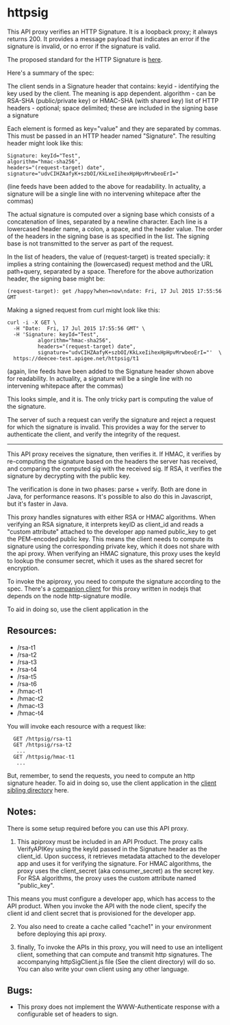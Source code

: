 httpsig
==================

This API proxy verifies an HTTP Signature.  It is a loopback proxy; it always returns 200.  It provides a message payload that indicates an error if the signature is invalid, or no error if the signature is valid.

The proposed standard for the HTTP Signature is [here](http://tools.ietf.org/html/draft-cavage-http-signatures-05).

Here's a summary of the spec:

The client sends in a Signature header that contains:
  keyid - identifying the key used by the client. The meaning is app dependent.
  algorithm - can be RSA-SHA (public/private key) or HMAC-SHA (with shared key)
  list of HTTP headers - optional; space delimited; these are included in the signing base
  a signature

Each element is formed as key="value" and they are separated by commas. This must be passed in an HTTP header named "Signature".
The resulting header might look like this:

```
Signature: keyId="Test",
algorithm="hmac-sha256",
headers="(request-target) date",
signature="udvCIHZAafyK+szbOI/KkLxeIihexHpHpvMrwbeoErI="
```

(line feeds have been added to the above for readability. In actuality, a signature will be a single line with no intervening whitepace after the commas)

The actual signature is computed over a signing base which consists of a concatenation of lines, separated by a newline character. Each line is a lowercased header name, a colon, a space, and the header value. The order of the headers in the signing base is as specified in the list. The signing base is not transmitted to the server as part of the request.

In the list of headers, the value of (request-target) is treated specially: it implies a string containing the (lowercased) request method and the URL path+query, separated by a space. Therefore for the above authorization header, the signing base might be:

```
(request-target): get /happy?when=now\ndate: Fri, 17 Jul 2015 17:55:56 GMT
```
Making a signed request from curl might look like this:

```
curl -i -X GET \
  -H "Date:  Fri, 17 Jul 2015 17:55:56 GMT" \
  -H 'Signature: keyId="Test",
          algorithm="hmac-sha256",
          headers="(request-target) date",
          signature="udvCIHZAafyK+szbOI/KkLxeIihexHpHpvMrwbeoErI="'  \
  https://deecee-test.apigee.net/httpsig/t1
```

(again, line feeds have been added to the Signature header shown above for readability. In actuality, a signature will be a single line with no intervening whitepace after the commas)

This looks simple, and it is. The only tricky part is computing the value of the signature.

The server of such a request can verify the signature and reject a
request for which the signature is invalid.  This provides a way for the
server to authenticate the client, and verify the integrity of the
request.

-----

This API proxy receives the signature, then verifies it.  If HMAC, it
verifies by re-computing the signature based on the headers the server
has received, and comparing the computed sig with the received sig.  If
RSA, it verifies the signature by decrypting with the public key.

The verification is done in two phases: parse + verify.  Both are done
in Java, for performance reasons. It's possible to also do this in
Javascript, but it's faster in Java.

This proxy handles signatures with either RSA or HMAC algorithms. When
verifying an RSA signature, it interprets keyID as client_id and reads a
"custom attribute" attached to the developer app named public_key to get
the PEM-encoded public key. This means the client needs to compute its
signature using the corresponding private key, which it does not share
with the api proxy.  When verifying an HMAC signature, this proxy uses
the keyId to lookup the consumer secret, which it uses as the shared
secret for encryption.

To invoke the apiproxy, you need to compute the signature according to
the spec.  There's a [companion client](../client)  for this proxy written in nodejs
that depends on the node http-signature modile.


To aid in doing so, use the client application in the


## Resources:

* /rsa-t1
* /rsa-t2
* /rsa-t3
* /rsa-t4
* /rsa-t5
* /rsa-t6
* /hmac-t1
* /hmac-t2
* /hmac-t3
* /hmac-t4

You will invoke each resource with a request like:

```
  GET /httpsig/rsa-t1
  GET /httpsig/rsa-t2
   ...
  GET /httpsig/hmac-t1
   ...

```

But, remember, to send the requests, you need to compute an http signature header.
To aid in doing so, use the client application in the [client sibling directory](../client) here.


## Notes:

There is some setup required before you can use this API proxy.

1. This apiproxy must be included in an API Product. The proxy calls
  VerifyAPIKey using the keyId passed in the Signature header as the
  client_id. Upon success, it retrieves metadata attached to the
  developer app and uses it for verifying the signature.  For HMAC
  algorithms, the proxy uses the client_secret (aka consumer_secret) as
  the secret key.  For RSA algorithms, the proxy uses the custom
  attribute named "public_key".

  This means you must configure a developer app, which has access to the
  API product. When you invoke the API with the node client, specify the
  client id and client secret that is provisioned for the developer app.

2. You also need to create a cache called "cache1" in your environment before
deploying this api proxy.

3. finally, To invoke the APIs in this proxy, you will need to use an
intelligent client, something that can compute and transmit http
signatures. The accompanying httpSigClient.js file (See the client
directory) will do so.  You can also write your own client using any
other language.


## Bugs:

* This proxy does not implement the WWW-Authenticate response with a
  configurable set of headers to sign.
